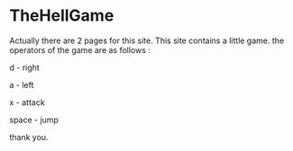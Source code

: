 # TheHellGame

Actually there are 2 pages for this site.
This site contains a little game.
the operators of the game are as follows :


d - right


a - left


x - attack 


space - jump

thank you.
